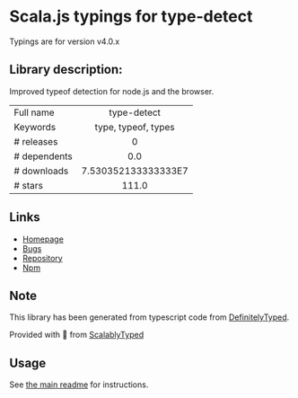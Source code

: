 
# Scala.js typings for type-detect

Typings are for version v4.0.x

## Library description:
Improved typeof detection for node.js and the browser.

|                    |                 |
| ------------------ | :-------------: |
| Full name          | type-detect |
| Keywords           | type, typeof, types |
| # releases         | 0 |
| # dependents       | 0.0 |
| # downloads        | 7.530352133333333E7 |
| # stars            | 111.0 |

## Links
- [Homepage](https://github.com/chaijs/type-detect#readme)
- [Bugs](https://github.com/chaijs/type-detect/issues)
- [Repository](https://github.com/chaijs/type-detect)
- [Npm](https://www.npmjs.com/package/type-detect)
    


## Note
This library has been generated from typescript code from [DefinitelyTyped](https://definitelytyped.org).

Provided with :purple_heart: from [ScalablyTyped](https://github.com/oyvindberg/ScalablyTyped)

## Usage
See [the main readme](../../readme.md) for instructions.


